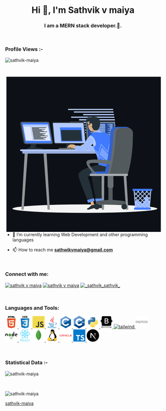 <h1 align="center">Hi 👋, I'm Sathvik v maiya</h1>
<h3 align="center">I am a MERN stack developer.🌟.</h3>

<br>

<p align="right"> <h3>Profile Views :-</h3> <img src="https://komarev.com/ghpvc/?username=sathvik-maiya&label=Profile%20views&color=0e75b6&style=flat"
    alt="sathvik-maiya" /> 
  </p>

<br>

<p><img align="right" src="https://github.com/sathvik-maiya/sathvik-maiya/blob/main/animation_500_kxa883sd.gif" alt="sathvik-maiya" /></p>


- 🌱 I’m currently learning Web Development and other programming languages

- 📫 How to reach me **sathwikvmaiya@gmail.com**



<br>

<h3 align="left">Connect with me:</h3>
<p align="left">
  <a href="https://www.linkedin.com/in/sathvik-v-maiya-034939254/" target="blank"><img align="center"
      src="https://raw.githubusercontent.com/rahuldkjain/github-profile-readme-generator/master/src/images/icons/Social/linked-in-alt.svg"
      alt="sathvik v maiya" height="30" width="40" /></a>
  <a href="http://facebook.com/sathwikmaiya" target="blank"><img align="center"
      src="https://raw.githubusercontent.com/rahuldkjain/github-profile-readme-generator/master/src/images/icons/Social/facebook.svg"
      alt="sathvik v maiya" height="30" width="40" /></a>
  <a href="https://www.instagram.com/_sathvik_sathvik_/" target="blank"><img align="center"
      src="https://raw.githubusercontent.com/rahuldkjain/github-profile-readme-generator/master/src/images/icons/Social/instagram.svg"
      alt="_sathvik_sathvik_" height="30" width="40" /></a>
</p>

<br>

<h3 align="left">Languages and Tools:</h3>
<p align="left">
   <a href="https://www.w3schools.com/html/" target="_blank" rel="noreferrer"> <img src="https://raw.githubusercontent.com/devicons/devicon/master/icons/html5/html5-original-wordmark.svg" alt="html5" width="40" height="40"/> </a> <a href="https://www.w3schools.com/css/" target="_blank" rel="noreferrer"> <img src="https://raw.githubusercontent.com/devicons/devicon/master/icons/css3/css3-original-wordmark.svg" alt="css3" width="40" height="40"/> </a>  <a href="https://developer.mozilla.org/en-US/docs/Web/JavaScript" target="_blank" rel="noreferrer"> <img src="https://raw.githubusercontent.com/devicons/devicon/master/icons/javascript/javascript-original.svg" alt="javascript" width="40" height="40"/> </a><a href="https://www.java.com" target="_blank" rel="noreferrer"> <img src="https://raw.githubusercontent.com/devicons/devicon/master/icons/java/java-original.svg" alt="java" width="40" height="40"/> </a> <a href="https://www.cprogramming.com/" target="_blank" rel="noreferrer"> <img src="https://raw.githubusercontent.com/devicons/devicon/master/icons/c/c-original.svg" alt="c" width="40" height="40"/> </a><a href="https://www.w3schools.com/cpp/" target="_blank" rel="noreferrer"> <img src="https://raw.githubusercontent.com/devicons/devicon/master/icons/cplusplus/cplusplus-original.svg" alt="cplusplus" width="40" height="40"/> </a> <a href="https://www.python.org" target="_blank" rel="noreferrer"> <img src="https://raw.githubusercontent.com/devicons/devicon/master/icons/python/python-original.svg" alt="python" width="40" height="40"/> </a> <a href="https://getbootstrap.com" target="_blank" rel="noreferrer"> <img src="https://raw.githubusercontent.com/devicons/devicon/master/icons/bootstrap/bootstrap-plain-wordmark.svg" 
  alt="bootstrap" width="40" height="40"/> </a> <a href="https://tailwindcss.com/" target="_blank" rel="noreferrer"> <img src="https://www.vectorlogo.zone/logos/tailwindcss/tailwindcss-icon.svg" alt="tailwind" width="40" height="40"/> </a><a href="https://expressjs.com" target="_blank" rel="noreferrer"> <img src="https://raw.githubusercontent.com/devicons/devicon/master/icons/express/express-original-wordmark.svg" alt="express" width="40" height="40"/> </a><a href="https://nodejs.org" target="_blank" rel="noreferrer"> <img src="https://raw.githubusercontent.com/devicons/devicon/master/icons/nodejs/nodejs-original-wordmark.svg" alt="nodejs" width="40" height="40"/> </a><a href="https://reactjs.org" target="_blank" rel="noreferrer"><img src="https://raw.githubusercontent.com/devicons/devicon/master/icons/react/react-original-wordmark.svg" alt="reactjs" width="40" height="40" /></a>  <a href="https://www.mongodb.org/" target="_blank" rel="noreferrer"> <img src="https://raw.githubusercontent.com/devicons/devicon/master/icons/mongodb/mongodb-original.svg" alt="mongodb" width="40" height="40"/> </a><a href="https://www.linux.org/" target="_blank" rel="noreferrer"> <img src="https://raw.githubusercontent.com/devicons/devicon/master/icons/linux/linux-original.svg" alt="linux" width="40" height="40"/> </a> <a href="https://www.oracle.com/" target="_blank" rel="noreferrer"> <img src="https://raw.githubusercontent.com/devicons/devicon/master/icons/oracle/oracle-original.svg" alt="oracle" width="40" height="40"/> </a><a href="https://www.typescriptlang.org/" target="_blank" rel="noreferrer"> <img src="https://raw.githubusercontent.com/devicons/devicon/master/icons/typescript/typescript-original.svg" alt="typescript" width="40" height="40"/> </a><a href="https://www.nextjs.org/" target="_blank" rel="noreferrer"> <img src="https://raw.githubusercontent.com/devicons/devicon/master/icons/nextjs/nextjs-original.svg" alt="nextjs" width="40" height="40"/> </a>

  
  </p>
<br>

<h3>Statistical Data :-</h3>
<p><img align="center"
    src="https://github-readme-stats.vercel.app/api/top-langs?username=sathvik-maiya&show_icons=true&locale=en&bg_color=0d1117&text_color=ffffff&layout=compact"
    alt="sathvik-maiya" 
    bg_color=#808080/></p>

<br>



<p><img align="center" src="https://github-readme-streak-stats.herokuapp.com/?user=sathvik-maiya&theme=dark&background=0d1117&date_format=M%20j%5B%2C%20Y%5D" alt="sathvik-maiya" /></p>
      
[sathvik-maiya](https://github.com/sathvik-maiya)
